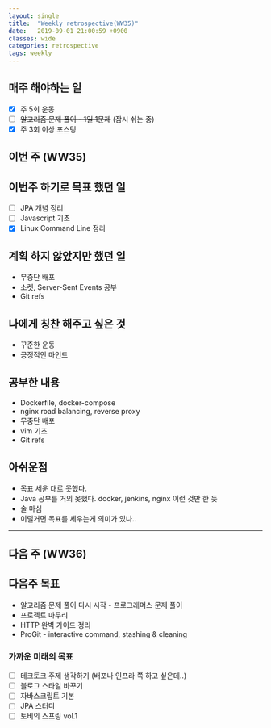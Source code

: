 ```yaml
---
layout: single
title:  "Weekly retrospective(WW35)"
date:   2019-09-01 21:00:59 +0900
classes: wide
categories: retrospective
tags: weekly
---
```


## 매주 해야하는 일

- [x] 주 5회 운동
- [ ] ~~알고리즘 문제 풀이 - 1일 1문제~~ (잠시 쉬는 중)
- [x] 주 3회 이상 포스팅

## 이번 주 (WW35)

## 이번주 하기로 목표 했던 일

- [ ] JPA 개념 정리
- [ ] Javascript 기초
- [x] Linux Command Line 정리

## 계획 하지 않았지만 했던 일

- 무중단 배포
- 소켓, Server-Sent Events 공부
- Git refs

## 나에게 칭찬 해주고 싶은 것

- 꾸준한 운동
- 긍정적인 마인드

## 공부한 내용

- Dockerfile, docker-compose
- nginx road balancing, reverse proxy
- 무중단 배포
- vim 기초
- Git refs

## 아쉬운점

- 목표 세운 대로 못했다.
- Java 공부를 거의 못했다. docker, jenkins, nginx 이런 것만 한 듯
- 술 마심
- 이럴거면 목표를 세우는게 의미가 있나..

---

## 다음 주 (WW36)

## 다음주 목표

- 알고리즘 문제 풀이 다시 시작 - 프로그래머스 문제 풀이
- 프로젝트 마무리
- HTTP 완벽 가이드 정리
- ProGit - interactive command, stashing & cleaning

### 가까운 미래의 목표

- [ ] 테크토크 주제 생각하기 (배포나 인프라 쪽 하고 싶은데..)
- [ ] 블로그 스타일 바꾸기
- [ ] 자바스크립트 기본
- [ ] JPA 스터디
- [ ] 토비의 스프링 vol.1
